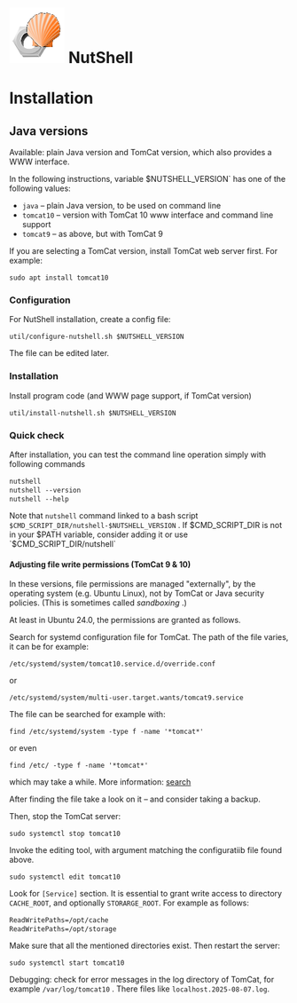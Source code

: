 # ![NutShell cover](./img/nutshell-logo-small.png) NutShell

# Installation

## Java versions

Available: plain Java version and TomCat version, which also provides a WWW interface.

In the following instructions, variable $NUTSHELL_VERSION` has one of the following values:

* `java` – plain Java version, to be used on command line
* `tomcat10` – version with TomCat 10 www interface and command line support
* `tomcat9` – as above, but with TomCat 9

If you are selecting a TomCat version, install TomCat web server first. For example:
```
sudo apt install tomcat10
```


### Configuration

For NutShell installation, create a config file:
```
util/configure-nutshell.sh $NUTSHELL_VERSION
```
The file can be edited later.

### Installation

Install program code (and WWW page support, if TomCat version)
```
util/install-nutshell.sh $NUTSHELL_VERSION
```

### Quick check

After installation, you can test the command line operation simply with following commands
```
nutshell
nutshell --version
nutshell --help
```

Note that `nutshell` command linked to a bash script `$CMD_SCRIPT_DIR/nutshell-$NUTSHELL_VERSION` .
If $CMD_SCRIPT_DIR is not in your $PATH variable, consider adding it or use `$CMD_SCRIPT_DIR/nutshell` 

#### Adjusting file write permissions (TomCat 9 & 10)

In these versions, file permissions are managed "externally", by the operating system (e.g. Ubuntu Linux),
not by TomCat or Java security policies. (This is sometimes called *sandboxing* .)

At least in Ubuntu 24.0, the permissions are granted as follows.

Search for systemd configuration file for TomCat.
The path of the file varies, it can be for example:
```
/etc/systemd/system/tomcat10.service.d/override.conf
```
or 
```
/etc/systemd/system/multi-user.target.wants/tomcat9.service
```

The file can be searched for example with:
```
find /etc/systemd/system -type f -name '*tomcat*'
```
or even
```
find /etc/ -type f -name '*tomcat*'
```
which may take a while. More information: [search](https://www.google.com/search?q=how+to+grant+tomcat+write+access)


After finding the file take a look on it – and consider taking a backup.

Then, stop the TomCat server:
```
sudo systemctl stop tomcat10
```

Invoke the editing tool, with argument matching the configuratiib file found above.
```
sudo systemctl edit tomcat10
```

Look for `[Service]` section. It is essential to grant write access to directory `CACHE_ROOT`,
and optionally `STORARGE_ROOT`. For example as follows:
```
ReadWritePaths=/opt/cache
ReadWritePaths=/opt/storage
```

Make sure that all the mentioned directories exist. Then restart the server:
```
sudo systemctl start tomcat10
```

Debugging: check for error messages in the log directory of TomCat, for example ``/var/log/tomcat10`` .
There files like ``localhost.2025-08-07.log``.





